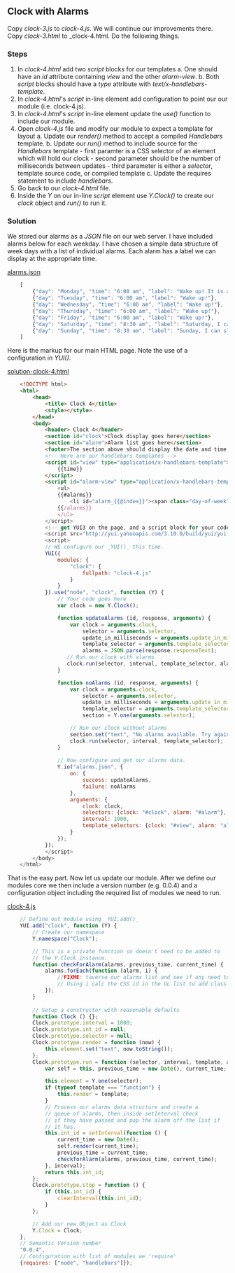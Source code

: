 
##  Clock with Alarms

Copy _clock-3.js_ to _clock-4.js_. We will continue our improvements there.
Copy _clock-3.html_ to _clock-4.html. Do the following things.

### Steps

1. In _clock-4.html_ add two _script_ blocks for our templates
    a. One should have an _id_ attribute containing _view_ and the other _alarm-view_.
    b. Both _script_ blocks should have a _type_ attribute with _text/x-handlebars-template_.
2. In _clock-4.html_'s _script_ in-line element add configuration to point our our module (i.e. clock-4.js).
3. In _clock-4.html_'s _script_ in-line element update the _use()_ function to include our module.
4. Open _clock-4.js_ file and modify our module to expect a template for layout
    a. Update our _render()_ method to accept a compiled _Handlebars_ template.
    b. Update our _run()_ method to include source for the _Handlebars_ template
        - first paramter is a CSS selector of an element which will hold our clock
        - second parameter should be the number of milliseconds between updates
        - third parameter is either a _selector_, template source code, or compiled template
    c. Update the requires statement to include _handlebars_.
5. Go back to our _clock-4.html_ file.
6. Inside the _Y_ on our in-line _script_ element use _Y.Clock()_ to create our _clock_ object and _run()_ to run it.


### Solution

We stored our alarms as a _JSON_ file on our web server.  I have included alarms below for 
each weekday. I have chosen a simple data structure of week days with a list of individual alarms.
Each alarm has a label we can display at the appropriate time.

[alarms.json](alarms.json)
```JavaScript
    [
        {"day": "Monday", "time": "6:00 am", "label": "Wake up! It is a work day."},
        {"day": "Tuesday", "time": "6:00 am", "label": "Wake up!"},
        {"day": "Wednesday", "time": "6:00 am", "label": "Wake up!"},
        {"day": "Thursday", "time": "6:00 am", "label": "Wake up!"},
        {"day": "Friday", "time": "6:00 am", "label": "Wake up!"},
        {"day": "Saturday", "time": "8:30 am", "label": "Saturday, I can sleep in!"},
        {"day": "Sunday", "time": "8:30 am", "label": "Sunday, I can sleep in!"}
    ]
```

Here is the markup for our main HTML page. Note the use of a configuration in _YUI()_.

[solution-clock-4.html](solution-clock-4.html)
```HTML
    <!DOCTYPE html>
    <html>
        <head>
            <title> Clock 4</title>
            <style></style>
        </head>
        <body>
            <header> Clock 4</header>
            <section id="clock">Clock display goes here</section>
            <section id="alarm">Alarm list goes here</section>
            <footer>The section above should display the date and time. It should change every second.</footer>
            <!-- Here are our handlebars templates -->
            <script id="view" type="application/x-handlebars-template">
                {{time}}
            </script>
            <script id="alarm-view" type="application/x-handlebars-template">
                <ul>
                {{#alarms}}
                    <li id="alarm_{{@index}}"><span class="day-of-week">{{day}}</span><span class="time">{{time}}</span> <span class="label">{{label}}</span></li>
                {{/alarms}}
                </ul>
            </script>
            <!-- get YUI3 on the page, and a script block for your code -->
            <script src="http://yui.yahooapis.com/3.10.0/build/yui/yui-min.js"></script>
            <script>
            // WE configure our _YUI()_ this time.
            YUI({
                modules: {
                    "clock": {
                        fullpath: "clock-4.js"
                    }
                }
            }).use("node", "clock", function (Y) {
                // Your code goes here
                var clock = new Y.Clock();

                function updateAlarms (id, response, arguments) {
                    var clock = arguments.clock,
                        selector = arguments.selector,
                        update_in_milliseconds = arguments.update_in_milliseconds,
                        template_selector = arguments.template_selector,
                        alarms = JSON.parse(response.responseText);
                   // Run our clock with alarms
                   clock.run(selector, interval, template_selector, alarms);
                }

                function noAlarms (id, response, arguments) {
                    var clock = arguments.clock,
                        selector = arguments.selector,
                        update_in_milliseconds = arguments.update_in_milliseconds,
                        template_selector = arguments.template_selector, 
                        section = Y.one(arguments.selector);

                    // Run our clock without alarms
                    section.set("text", "No alarms available. Try again later.");
                    clock.run(selector, interval, template_selector);
                }
                
                // Now configure and get our alarms data.
                Y.io("alarms.json", {
                    on: {
                        success: updateAlarms,
                        failure: noAlarms
                    },
                    arguments: {
                        clock: clock,
                        selectors: {clock: "#clock", alarm: "#alarm"},
                        interval: 1000,
                        template_selectors: {clock: "#view", alarm: "alarm-view"}
                    }
                });
            });
            </script>
        </body>
    </html>
```

That is the easy part. Now let us update our module. After we define
our modules core we then include a version number (e.g. 0.0.4) and
a configuration object including the required list of modules we need to run.

[clock-4.js](clock-4.js)
```JavaScript
    // Define out module using _YUI.add()_
    YUI.add("clock", function (Y) {
        // Create our namespace
        Y.namespace("Clock");

        // This is a private function so doesn't need to be added to
        // the Y.Clock instance.
        function checkForAlarm(alarms, previous_time, current_time) {
            alarms.forEach(function (alarm, i) {
                //FIXME: taverse our alarms list and see if any need to trigger notification.
                // Using i calc the CSS id in the UL list to add class of "active"
            });
        }
        
        // Setup a constructor with reasonable defaults
        function Clock () {};
        Clock.prototype.interval = 1000;
        Clock.prototype.int_id = null;
        Clock.prototype.selector = null;
        Clock.prototype.render = function (now) {
            this.element.set("text", now.toString());
        };
        Clock.prototype.run = function (selector, interval, template, alarms) {
            var self = this, previous_time = new Date(), current_time;

            this.element = Y.one(selector);
            if (typeof template === "function") {
                this.render = template;
            }
            // Process our alarms data structure and create a
            // queue of alarms, then inside setInterval check
            // if they have passed and pop the alarm off the list if
            // it has.
            this.int_id = setInterval(function () {
                current_time = new Date();
                self.render(current_time);
                previous_time = current_time;
                checkforAlarm(alarms, previous_time, current_time);
            }, interval);
            return this.int_id;
        };
        Clock.prototype.stop = function () {
            if (this.int_id) {
                clearInterval(this.int_id);
            }
        };

        // Add our new Object as Clock
        Y.Clock = Clock;
    },
    // Semantic Version number
    "0.0.4",
    // Configuration with list of modules we 'require' 
    {requires: ["node", "handlebars"]});
```
